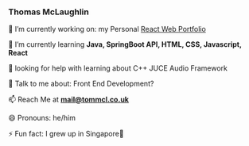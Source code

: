 ### Thomas McLaughlin


 🔭 I’m currently working on: my Personal [React Web Portfolio](https://tommcl.co.uk/home/)
 
🌱 I’m currently learning **Java, SpringBoot API, HTML, CSS, Javascript, React**

🤔 looking for help with learning about C++ JUCE Audio Framework

💬 Talk to me about: Front End Development? 

📫 Reach Me at **mail@tommcl.co.uk**

😄 Pronouns: he/him

⚡ Fun fact: I grew up in Singapore📍

<!--
**mclaughlin111/mclaughlin111** is a ✨ _special_ ✨ repository because its `README.md` (this file) appears on your GitHub profile.

Here are some ideas to get you started:


-->
[]()
